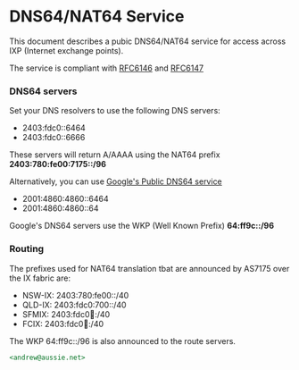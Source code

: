 # DNS64/NAT64 Service

This document describes a pubic DNS64/NAT64 service for access across IXP (Internet exchange points).

The service is compliant with [RFC6146](https://tools.ietf.org/html/rfc6146) and [RFC6147](https://tools.ietf.org/html/rfc6147)

### DNS64 servers

Set your DNS resolvers to use the following DNS servers:
- 2403:fdc0::6464
- 2403:fdc0::6666

These servers will return A/AAAA using the NAT64 prefix **2403:780:fe00:7175::/96**

Alternatively, you can use [Google's Public DNS64 service](https://developers.google.com/speed/public-dns/docs/dns64)
- 2001:4860:4860::6464
- 2001:4860:4860::64

Google's DNS64 servers use the WKP (Well Known Prefix) **64:ff9c::/96**

### Routing

The prefixes used for NAT64 translation tbat are announced by AS7175 over the IX fabric are:
- NSW-IX: 2403:780:fe00::/40
- QLD-IX: 2403:fdc0:700::/40
- SFMIX: 2403:fdc0:100::/40
- FCIX: 2403:fdc0:100::/40

The WKP 64:ff9c::/96 is also announced to the route servers.

```markdown
<andrew@aussie.net>
```


